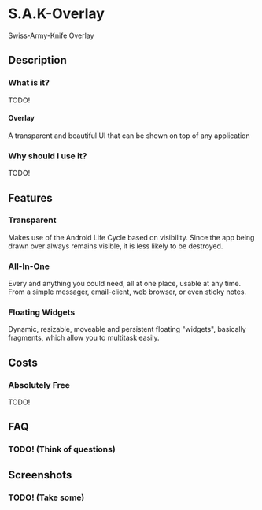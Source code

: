 # S.A.K-Overlay
Swiss-Army-Knife Overlay

## Description

### What is it?

TODO!

#### Overlay

A transparent and beautiful UI that can be shown on top of any application

### Why should I use it?

TODO!


## Features

### Transparent

Makes use of the Android Life Cycle based on visibility. Since the app being drawn over always remains visible, it is less likely to be destroyed.

### All-In-One

Every and anything you could need, all at one place, usable at any time. From a simple messager, email-client, web browser, or even sticky notes.

### Floating Widgets

Dynamic, resizable, moveable and persistent floating "widgets", basically fragments, which allow you to multitask easily.

## Costs

### Absolutely Free

TODO!

## FAQ

### TODO! (Think of questions)

## Screenshots

### TODO! (Take some)

